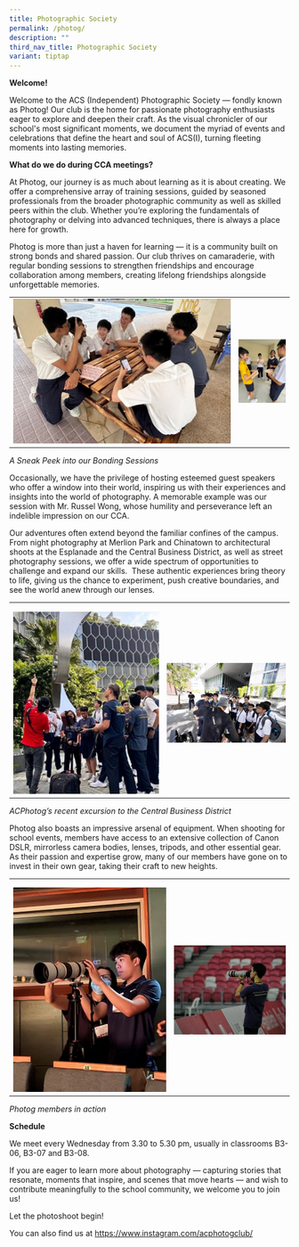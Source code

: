 ```yaml
---
title: Photographic Society
permalink: /photog/
description: ""
third_nav_title: Photographic Society
variant: tiptap
---
```

<p><strong>Welcome!</strong>
</p>
<p>Welcome to the ACS (Independent) Photographic Society — fondly known as
Photog! Our club is the home for passionate photography enthusiasts eager
to explore and deepen their craft. As the visual chronicler of our school's
most significant moments, we document the myriad of events and celebrations
that define the heart and soul of ACS(I), turning fleeting moments into
lasting memories.</p>
<p><strong>What do we do during CCA meetings?</strong>
</p>
<p>At Photog, our journey is as much about learning as it is about creating.
We offer a comprehensive array of training sessions, guided by seasoned
professionals from the broader photographic community as well as skilled
peers within the club. Whether you’re exploring the fundamentals of photography
or delving into advanced techniques, there is always a place here for growth.</p>
<p>Photog is more than just a haven for learning — it is a community built
on strong bonds and shared passion. Our club thrives on camaraderie, with
regular bonding sessions to strengthen friendships and encourage collaboration
among members, creating lifelong friendships alongside unforgettable memories.</p>
<table style="minWidth: 50px">
<colgroup>
<col>
<col>
</colgroup>
<tbody>
<tr>
<td rowspan="1" colspan="1">
<div class="isomer-image-wrapper">
<img style="width: 100%" height="auto" width="100%" alt="" src="/images/Picture117.jpg">
</div>
</td>
<td rowspan="1" colspan="1">
<div class="isomer-image-wrapper">
<img style="width: 100%" height="auto" width="100%" alt="" src="/images/Picture27.jpg">
</div>
</td>
</tr>
</tbody>
</table>
<p><em>A Sneak Peek into our Bonding Sessions</em>
</p>
<p>Occasionally, we have the privilege of hosting esteemed guest speakers
who offer a window into their world, inspiring us with their experiences
and insights into the world of photography. A memorable example was our
session with Mr. Russel Wong, whose humility and perseverance left an indelible
impression on our CCA.</p>
<p>Our adventures often extend beyond the familiar confines of the campus.
From night photography at Merlion Park and Chinatown to architectural shoots
at the Esplanade and the Central Business District, as well as street photography
sessions, we offer a wide spectrum of opportunities to challenge and expand
our skills.&nbsp; These authentic experiences bring theory to life, giving
us the chance to experiment, push creative boundaries, and see the world
anew through our lenses.</p>
<table style="minWidth: 50px">
<colgroup>
<col>
<col>
</colgroup>
<tbody>
<tr>
<td rowspan="1" colspan="1">
<p></p>
<div class="isomer-image-wrapper">
<img style="width: 100%" height="auto" width="100%" alt="" src="/images/Picture37.jpg">
</div>
</td>
<td rowspan="1" colspan="1">
<p></p>
<div class="isomer-image-wrapper">
<img style="width: 100%" height="auto" width="100%" alt="" src="/images/Picture47.jpg">
</div>
</td>
</tr>
</tbody>
</table>
<p><em>ACPhotog’s recent excursion to the Central Business District</em>
</p>
<p>Photog also boasts an impressive arsenal of equipment. When shooting for
school events, members have access to an extensive collection of Canon
DSLR, mirrorless camera bodies, lenses, tripods, and other essential gear.
As their passion and expertise grow, many of our members have gone on to
invest in their own gear, taking their craft to new heights.</p>
<table style="minWidth: 50px">
<colgroup>
<col>
<col>
</colgroup>
<tbody>
<tr>
<td rowspan="1" colspan="1">
<p></p>
<div class="isomer-image-wrapper">
<img style="width: 100%" height="auto" width="100%" alt="" src="/images/Picture57.jpg">
</div>
</td>
<td rowspan="1" colspan="1">
<p></p>
<div class="isomer-image-wrapper">
<img style="width: 100%" height="auto" width="100%" alt="" src="/images/Picture67.jpg">
</div>
</td>
</tr>
</tbody>
</table>
<p><em>Photog members in action</em>
</p>
<p><strong>Schedule</strong>
</p>
<p>We meet every Wednesday from 3.30 to 5.30 pm, usually in classrooms B3-06,
B3-07 and B3-08.</p>
<p>If you are eager to learn more about photography — capturing stories that
resonate, moments that inspire, and scenes that move hearts — and wish
to contribute meaningfully to the school community, we welcome you to join
us!</p>
<p>Let the photoshoot begin!</p>
<p>You can also find us at <a href="https://www.instagram.com/acphotogclub/" rel="noopener noreferrer nofollow" target="_blank">https://www.instagram.com/acphotogclub/</a>
</p>